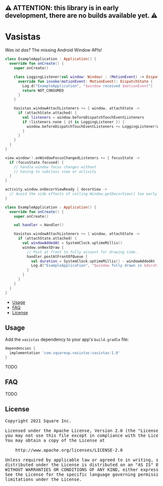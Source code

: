 ## ⚠️ ATTENTION: this library is in early development, there are no builds available yet. ⚠️

# Vasistas

_Was ist das?_ The missing Android Window APIs!

```kotlin
class ExampleApplication : Application() {
  override fun onCreate() {
    super.onCreate()

    class LoggingListener(val window: Window) : (MotionEvent) -> DispatchState {
      override fun invoke(motionEvent: MotionEvent): DispatchState {
        Log.d("ExampleApplication", "$window received $motionEvent")
        return NOT_CONSUMED
      }
    }

    Vasistas.windowAttachListeners += { window, attachState ->
      if (attachState.attached) {
        val listeners = window.beforeDispatchTouchEventListeners
        if (listeners.none { it is LoggingListener }) {
          window.beforeDispatchTouchEventListeners += LoggingListener(window)
        }
      }
    }
  }
}
```

```kotlin
view.window!!.onWindowFocusChangedListeners += { focusState ->
  if (focusState.focused) {
    // handle window focus changes without
    // having to subclass view or activity
  }
}
```

```kotlin
activity.window.onDecorViewReady { decorView ->
  // Avoid the side effects of calling Window.getDecorView() too early
}
```

```kotlin
class ExampleApplication : Application() {
  override fun onCreate() {
    super.onCreate()

    val handler = Handler()

    Vasistas.windowAttachListeners += { window, attachState ->
      if (attachState.attached) {
        val windowAddedAt = SystemClock.uptimeMillis()
        window.onNextDraw {
          // Post at front to fully account for drawing time.
          handler.postAtFrontOfQueue {
            val duration = SystemClock.uptimeMillis() - windowAddedAt
            Log.d("ExampleApplication", "$window fully drawn in $duration ms")
          }
        }
      }
    }
  }
}
```


* [Usage](#usage)
* [FAQ](#faq)
* [License](#license)

## Usage

Add the `vasistas` dependency to your app's `build.gradle` file:

```gradle
dependencies {
  implementation 'com.squareup.vasistas:vasistas:1.0'
}
```

TODO

## FAQ

TODO

## License

<pre>
Copyright 2021 Square Inc.

Licensed under the Apache License, Version 2.0 (the "License");
you may not use this file except in compliance with the License.
You may obtain a copy of the License at

    http://www.apache.org/licenses/LICENSE-2.0

Unless required by applicable law or agreed to in writing, software
distributed under the License is distributed on an "AS IS" BASIS,
WITHOUT WARRANTIES OR CONDITIONS OF ANY KIND, either express or implied.
See the License for the specific language governing permissions and
limitations under the License.
</pre>
